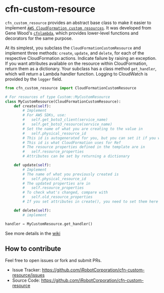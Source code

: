 # cfn-custom-resource

`cfn_custom_resource` provides an abstract base class to make it easier to implement
[`AWS CloudFormation custom resources`](http://docs.aws.amazon.com/AWSCloudFormation/latest/UserGuide/template-custom-resources.html).
It was developed from Gene Wood's [`cfnlambda`](https://github.com/gene1wood/cfnlambda), which provides lower-level functions and decorators for the same purpose.

At its simplest, you subclass the `CloudFormationCustomResource` and implement three methods:
`create`, `update`, and `delete`, for each of the respective CloudFormation actions. Indicate failure by raising an exception. If you want attributes available on the resource within CloudFormation, return them as a dictionary. Your subclass has a class method `get_handler`, which will return a Lambda handler function.
Logging to CloudWatch is provided by the `logger` field. 

```python
from cfn_custom_resource import CloudFormationCustomResource

# For resources of type Custom::MyCustomResource
class MyCustomResource(CloudFormationCustomResource):
    def create(self):
        # Implement
        # For AWS SDKs, use:
        #   self.get_boto3_client(service_name)
        #   self.get_boto3_resource(service_name)
        # Set the name of what you are creating to the value in
        #   self.physical_resource_id
        # This id is autogenerated for you, but you can set it if you want or need
        # This id is what CloudFormation uses for Ref
        # The resource properties defined in the template are in
        #   self.resource_properties
        # Attributes can be set by returning a dictionary

    def update(self):
        # Implement
        # The name of what you previously created is
        #   self.physical_resource_id
        # The updated properties are in
        #   self.resource_properties
        # To check what's changed, compare with
        #   self.old_resource_properties
        # If you set attributes in create(), you need to set them here too  

    def delete(self):
        # implement

handler = MyCustomResource.get_handler()
```

See more details in the [wiki](https://github.com/iRobotCorporation/cfn-custom-resource/wiki)

## How to contribute
Feel free to open issues or fork and submit PRs.

* Issue Tracker: https://github.com/iRobotCorporation/cfn-custom-resource/issues
* Source Code: https://github.com/iRobotCorporation/cfn-custom-resource
